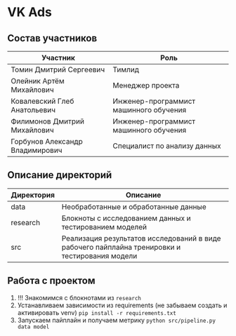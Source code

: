 # VK Ads

## Состав участников

Участник | Роль
-|-
Томин Дмитрий Сергеевич | Тимлид
Олейник Артём Михайлович | Менеджер проекта
Ковалевский Глеб Анатольевич | Инженер-программист машинного обучения
Филимонов Дмитрий Михайлович | Инженер-программист машинного обучения
Горбунов Александр Владимирович | Специалист по анализу данных

## Описание директорий

Директория | Описание
-|-
data | Необработанные и обработанные данные
research | Блокноты с исследованием данных и тестированием моделей
src | Реализация результатов исследований в виде рабочего пайплайна тренировки и тестирования модели

## Работа с проектом

1. !!! Знакомимся с блокнотами из `research` 
2. Устанавливаем зависимости из requirements (не забываем создать и активировать venv) `pip install -r requirements.txt`
3. Запускаем пайплайн и получаем метрику `python src/pipeline.py data model`
